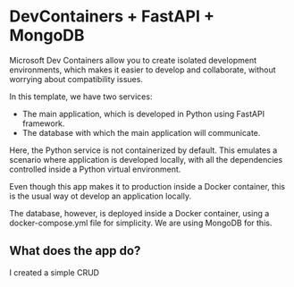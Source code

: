 # DevContainers + FastAPI + MongoDB

Microsoft Dev Containers allow you to create isolated development environments, which makes it easier to develop and collaborate, without worrying about compatibility issues.

In this template, we have two services:

- The main application, which is developed in Python using FastAPI framework.
- The database with which the main application will communicate.

Here, the Python service is not containerized by default. This emulates a scenario where application is developed locally, with all the dependencies controlled inside a Python virtual environment.

Even though this app makes it to production inside a Docker container, this is the usual way ot develop an application locally.

The database, however, is deployed inside a Docker container, using a docker-compose.yml file for simplicity. We are using MongoDB for this.

## What does the app do?

I created a simple CRUD